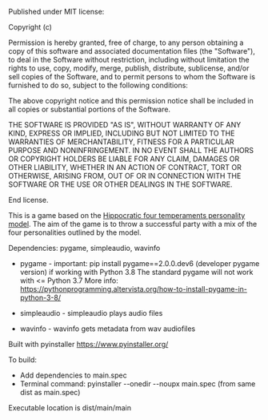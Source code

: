 Published under MIT license:

Copyright (c)

Permission is hereby granted, free of charge, to any person obtaining a copy of this software and associated documentation files (the "Software"), to deal in the Software without restriction, including without limitation the rights to use, copy, modify, merge, publish, distribute, sublicense, and/or sell copies of the Software, and to permit persons to whom the Software is furnished to do so, subject to the following conditions:

The above copyright notice and this permission notice shall be included in all copies or substantial portions of the Software.

THE SOFTWARE IS PROVIDED "AS IS", WITHOUT WARRANTY OF ANY KIND, EXPRESS OR IMPLIED, INCLUDING BUT NOT LIMITED TO THE WARRANTIES OF MERCHANTABILITY, FITNESS FOR A PARTICULAR PURPOSE AND NONINFRINGEMENT. IN NO EVENT SHALL THE AUTHORS OR COPYRIGHT HOLDERS BE LIABLE FOR ANY CLAIM, DAMAGES OR OTHER LIABILITY, WHETHER IN AN ACTION OF CONTRACT, TORT OR OTHERWISE, ARISING FROM, OUT OF OR IN CONNECTION WITH THE SOFTWARE OR THE USE OR OTHER DEALINGS IN THE SOFTWARE.

End license.

This is a game based on the <a href="https://en.wikipedia.org/wiki/Four_temperaments">Hippocratic four temperaments personality model</a>. The aim of the game is to throw a successful party with a mix of the four personalities outlined by the model.

Dependencies: pygame, simpleaudio, wavinfo

- pygame - important: pip install pygame==2.0.0.dev6 (developer pygame version) if working with Python 3.8
The standard pygame will not work with <= Python 3.7
More info: https://pythonprogramming.altervista.org/how-to-install-pygame-in-python-3-8/

- simpleaudio - simpleaudio plays audio files

- wavinfo - wavinfo gets metadata from wav audiofiles

Built with pyinstaller
https://www.pyinstaller.org/

To build:
- Add dependencies to main.spec
- Terminal command: pyinstaller --onedir --noupx main.spec (from same dist as main.spec)

Executable location is dist/main/main
